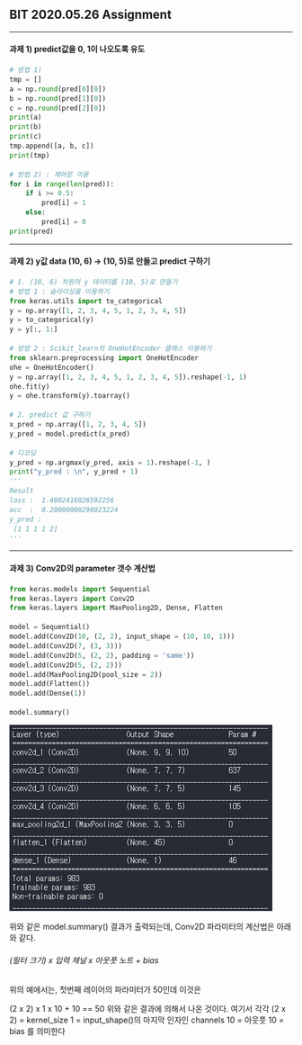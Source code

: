 ## BIT 2020.05.26 Assignment
___

#### 과제 1) predict값을 0, 1이 나오도록 유도
```python
# 방법 1)
tmp = []
a = np.round(pred[0][0])
b = np.round(pred[1][0])
c = np.round(pred[2][0])
print(a)
print(b)
print(c)
tmp.append([a, b, c])
print(tmp)

# 방법 2) : 제어문 이용
for i in range(len(pred)):
    if i >= 0.5:
        pred[i] = 1
    else:
        pred[i] = 0
print(pred)
```
___

#### 과제 2) y값 data (10, 6) -> (10, 5)로 만들고 predict 구하기
```python
# 1. (10, 6) 차원의 y 데이터를 (10, 5)로 만들기
# 방법 1 : 슬라이싱을 이용하기
from keras.utils import to_categorical
y = np.array([1, 2, 3, 4, 5, 1, 2, 3, 4, 5])
y = to_categorical(y)
y = y[:, 1:]

# 방법 2 : Scikit_learn의 OneHotEncoder 클래스 이용하기
from sklearn.preprocessing import OneHotEncoder
ohe = OneHotEncoder()
y = np.array([1, 2, 3, 4, 5, 1, 2, 3, 4, 5]).reshape(-1, 1)
ohe.fit(y)
y = ohe.transform(y).toarray()

# 2. predict 값 구하기
x_pred = np.array([1, 2, 3, 4, 5])
y_pred = model.predict(x_pred)

# 디코딩
y_pred = np.argmax(y_pred, axis = 1).reshape(-1, )
print("y_pred : \n", y_pred + 1)
'''
Result
loss :  1.4802416026592256
acc  :  0.20000000298023224
y_pred :
 [1 1 1 1 2]
'''
```
___
#### 과제 3) Conv2D의 parameter 갯수 계산법
```python
from keras.models import Sequential
from keras.layers import Conv2D
from keras.layers import MaxPooling2D, Dense, Flatten

model = Sequential()
model.add(Conv2D(10, (2, 2), input_shape = (10, 10, 1)))
model.add(Conv2D(7, (3, 3)))
model.add(Conv2D(5, (2, 2), padding = 'same'))
model.add(Conv2D(5, (2, 2)))
model.add(MaxPooling2D(pool_size = 2))
model.add(Flatten())
model.add(Dense(1))

model.summary()
```
![conv2d](https://github.com/seonukim/Study/blob/master/keras/Conv2D.png)


위와 같은 model.summary() 결과가 출력되는데,
Conv2D 파라미터의 계산법은 아래와 같다.

###### (필터 크기) x 입력 채널 x 아웃풋 노트 + bias
위의 예에서는, 첫번째 레이어의 파라미터가 50인데 이것은

(2 x 2) x 1 x 10 + 10 == 50
위와 같은 결과에 의해서 나온 것이다.
여기서 각각 (2 x 2) = kernel_size
	  	   1 = input_shape()의 마지막 인자인 channels
      	   10 = 아웃풋
      	   10 = bias 를 의미한다